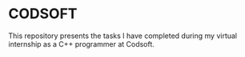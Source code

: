 # CODSOFT
This repository presents the tasks I have completed during my virtual internship as a C++ programmer at Codsoft.
